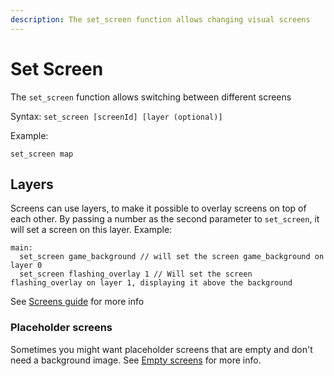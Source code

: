 ```yaml
---
description: The set_screen function allows changing visual screens
---
```


# Set Screen

The `set_screen` function allows switching between different screens

Syntax: `set_screen [screenId] [layer (optional)]`

Example:

```narrat
set_screen map
```

## Layers

Screens can use layers, to make it possible to overlay screens on top of each other. By passing a number as the second parameter to `set_screen`, it will set a screen on this layer. Example:

```narrat
main:
  set_screen game_background // will set the screen game_background on layer 0
  set_screen flashing_overlay 1 // Will set the screen flashing_overlay on layer 1, displaying it above the background
```

See [Screens guide](../../features/viewport.md) for more info

### Placeholder screens

Sometimes you might want placeholder screens that are empty and don't need a background image. See [Empty screens](../../features/viewport.md#empty-screens) for more info.

